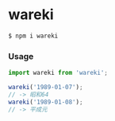 # wareki
```sh
$ npm i wareki
```

### Usage

```js
import wareki from 'wareki';

wareki('1989-01-07');
// -> 昭和64
wareki('1989-01-08');
// -> 平成元
```

